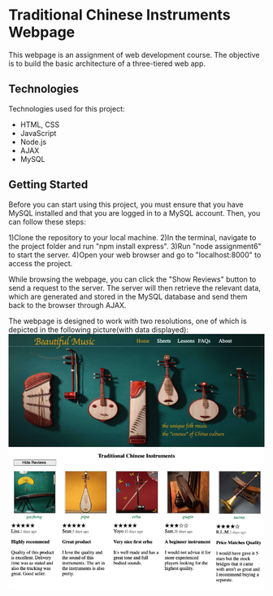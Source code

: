 # Traditional Chinese Instruments Webpage

This webpage is an assignment of web development course. The objective is to build the basic architecture of a three-tiered web app. 

## Technologies
Technologies used for this project:
* HTML, CSS
* JavaScript
* Node.js
* AJAX
* MySQL

## Getting Started
Before you can start using this project, you must ensure that you have MySQL installed and that you are logged in to a MySQL account.
Then, you can follow these steps:

1)Clone the repository to your local machine.
2)In the terminal, navigate to the project folder and run "npm install express".
3)Run "node assignment6" to start the server.
4)Open your web browser and go to "localhost:8000" to access the project.

While browsing the webpage, you can click the "Show Reviews" button to send a request to the server. The server will then retrieve the relevant data, which are generated and stored in the MySQL database and send them back to the browser through AJAX. 

The webpage is designed to work with two resolutions, one of which is depicted in the following picture(with data displayed):
![image](https://github.com/Lijuan-Z/instrument-app-full-stack/blob/main/public/img/InstrumentPage.png)


